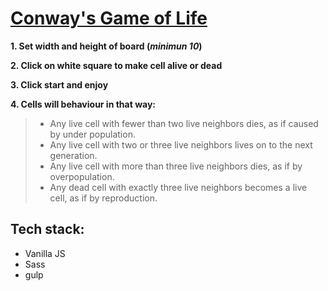 # [Conway's Game of Life](https://patrykrudzinski.github.io/game_of_life/)


__1. Set width and height of board (*minimun 10*)__

__2. Click on white square to make cell alive or dead__

__3. Click start and enjoy__

__4. Cells will behaviour in that way:__

> * Any live cell with fewer than two live neighbors dies, as if caused by under population.
> * Any live cell with two or three live neighbors lives on to the next generation.
> * Any live cell with more than three live neighbors dies, as if by overpopulation.
> * Any dead cell with exactly three live neighbors becomes a live cell, as if by reproduction. 


## Tech stack:
* Vanilla JS
* Sass
* gulp


